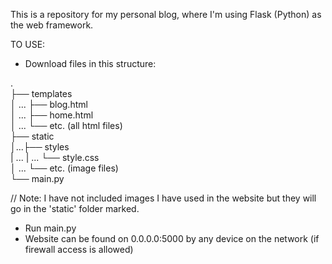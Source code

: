 This is a repository for my personal blog, where I'm using Flask (Python) as the web framework.

TO USE:
* Download files in this structure:

.\
├── templates\
│ ... ├── blog.html\
│ ... ├── home.html\
│ ... └── etc. (all html files)\
├── static\
│...├── styles\
| ... | ... └── style.css\
│ ... └── etc. (image files)\
└── main.py

// Note: I have not included images I have used in the website but they will go in the 'static' folder marked.

* Run main.py
* Website can be found on 0.0.0.0:5000 by any device on the network (if firewall access is allowed)
